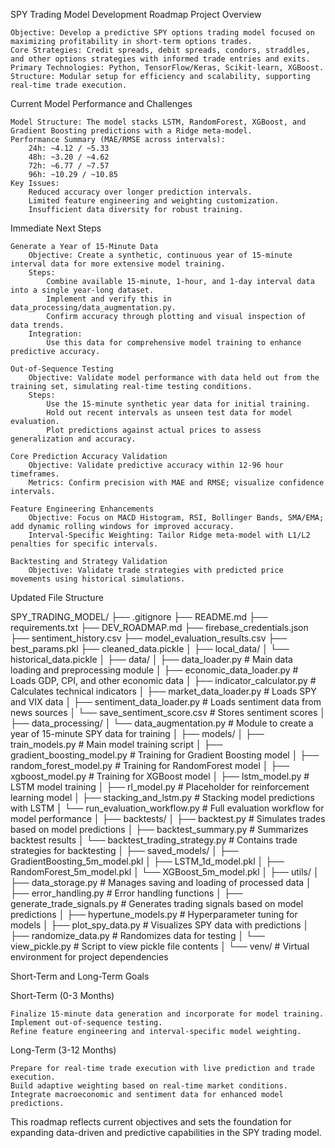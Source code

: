 SPY Trading Model Development Roadmap
Project Overview

    Objective: Develop a predictive SPY options trading model focused on maximizing profitability in short-term options trades.
    Core Strategies: Credit spreads, debit spreads, condors, straddles, and other options strategies with informed trade entries and exits.
    Primary Technologies: Python, TensorFlow/Keras, Scikit-learn, XGBoost.
    Structure: Modular setup for efficiency and scalability, supporting real-time trade execution.

Current Model Performance and Challenges

    Model Structure: The model stacks LSTM, RandomForest, XGBoost, and Gradient Boosting predictions with a Ridge meta-model.
    Performance Summary (MAE/RMSE across intervals):
        24h: ~4.12 / ~5.33
        48h: ~3.20 / ~4.62
        72h: ~6.77 / ~7.57
        96h: ~10.29 / ~10.85
    Key Issues:
        Reduced accuracy over longer prediction intervals.
        Limited feature engineering and weighting customization.
        Insufficient data diversity for robust training.

Immediate Next Steps

    Generate a Year of 15-Minute Data
        Objective: Create a synthetic, continuous year of 15-minute interval data for more extensive model training.
        Steps:
            Combine available 15-minute, 1-hour, and 1-day interval data into a single year-long dataset.
            Implement and verify this in data_processing/data_augmentation.py.
            Confirm accuracy through plotting and visual inspection of data trends.
        Integration:
            Use this data for comprehensive model training to enhance predictive accuracy.

    Out-of-Sequence Testing
        Objective: Validate model performance with data held out from the training set, simulating real-time testing conditions.
        Steps:
            Use the 15-minute synthetic year data for initial training.
            Hold out recent intervals as unseen test data for model evaluation.
            Plot predictions against actual prices to assess generalization and accuracy.

    Core Prediction Accuracy Validation
        Objective: Validate predictive accuracy within 12-96 hour timeframes.
        Metrics: Confirm precision with MAE and RMSE; visualize confidence intervals.

    Feature Engineering Enhancements
        Objective: Focus on MACD Histogram, RSI, Bollinger Bands, SMA/EMA; add dynamic rolling windows for improved accuracy.
        Interval-Specific Weighting: Tailor Ridge meta-model with L1/L2 penalties for specific intervals.

    Backtesting and Strategy Validation
        Objective: Validate trade strategies with predicted price movements using historical simulations.

Updated File Structure

SPY_TRADING_MODEL/
├── .gitignore
├── README.md
├── requirements.txt
├── DEV_ROADMAP.md
├── firebase_credentials.json
├── sentiment_history.csv
├── model_evaluation_results.csv
├── best_params.pkl
├── cleaned_data.pickle
│
├── local_data/
│ └── historical_data.pickle
│
├── data/
│ ├── data_loader.py # Main data loading and preprocessing module
│ ├── economic_data_loader.py # Loads GDP, CPI, and other economic data
│ ├── indicator_calculator.py # Calculates technical indicators
│ ├── market_data_loader.py # Loads SPY and VIX data
│ ├── sentiment_data_loader.py # Loads sentiment data from news sources
│ └── save_sentiment_score.csv # Stores sentiment scores
│
├── data_processing/
│ └── data_augmentation.py # Module to create a year of 15-minute SPY data for training
│
├── models/
│ ├── train_models.py # Main model training script
│ ├── gradient_boosting_model.py # Training for Gradient Boosting model
│ ├── random_forest_model.py # Training for RandomForest model
│ ├── xgboost_model.py # Training for XGBoost model
│ ├── lstm_model.py # LSTM model training
│ ├── rl_model.py # Placeholder for reinforcement learning model
│ ├── stacking_and_lstm.py # Stacking model predictions with LSTM
│ └── run_evaluation_workflow.py # Full evaluation workflow for model performance
│
├── backtests/
│ ├── backtest.py # Simulates trades based on model predictions
│ ├── backtest_summary.py # Summarizes backtest results
│ └── backtest_trading_strategy.py # Contains trade strategies for backtesting
│
├── saved_models/
│ ├── GradientBoosting_5m_model.pkl
│ ├── LSTM_1d_model.pkl
│ ├── RandomForest_5m_model.pkl
│ └── XGBoost_5m_model.pkl
│
├── utils/
│ ├── data_storage.py # Manages saving and loading of processed data
│ ├── error_handling.py # Error handling functions
│ ├── generate_trade_signals.py # Generates trading signals based on model predictions
│ ├── hypertune_models.py # Hyperparameter tuning for models
│ ├── plot_spy_data.py # Visualizes SPY data with predictions
│ ├── randomize_data.py # Randomizes data for testing
│ └── view_pickle.py # Script to view pickle file contents
│
└── venv/ # Virtual environment for project dependencies

Short-Term and Long-Term Goals

Short-Term (0-3 Months)

    Finalize 15-minute data generation and incorporate for model training.
    Implement out-of-sequence testing.
    Refine feature engineering and interval-specific model weighting.

Long-Term (3-12 Months)

    Prepare for real-time trade execution with live prediction and trade execution.
    Build adaptive weighting based on real-time market conditions.
    Integrate macroeconomic and sentiment data for enhanced model predictions.

This roadmap reflects current objectives and sets the foundation for expanding data-driven and predictive capabilities in the SPY trading model.

